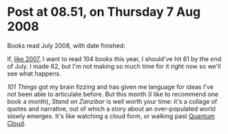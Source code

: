 # Post at 08.51, on Thursday 7 Aug 2008

Books read July 2008, with date finished:

If, [like 2007](/home/2007/12/26/i_completed_reading "Last year's books
read."), I want to read 104 books this year, I should've hit 61 by the end of
July. I made 62, but I'm not making so much time for it right now so we'll see
what happens.

_101 Things_ got my brain fizzing and has given me language for ideas I've not
been able to articulate before. But this month (I like to recommend one book a
month), _Stand on Zanzibar_ is well worth your time: it's a collage of quotes
and narrative, out of which a story about an over-populated world slowly
emerges. It's like watching a cloud form, or walking past [Quantum
Cloud](/home/more/dome/images/quantum.jpg "Gormley's sculpture in which the
figure is only visible as you move past it.").
